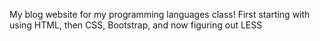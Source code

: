 My blog website for my programming languages class!
First starting with using HTML, then CSS, Bootstrap, and now figuring out LESS
